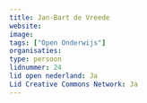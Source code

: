 ```yaml
---
title: Jan-Bart de Vreede
website: 
image: 
tags: ["Open Onderwijs"]
organisaties:
type: persoon
lidnummer: 24
lid open nederland: Ja
Lid Creative Commons Network: Ja
---
```


